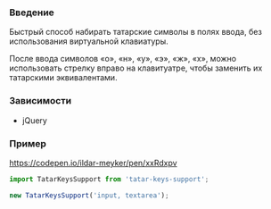 ### Введение

Быстрый способ набирать татарские символы в полях ввода, без использования виртуальной клавиатуры. 

После ввода символов «о», «н», «у», «э», «ж», «х», можно использовать стрелку вправо на клавитуатре, чтобы заменить их татарскими эквивалентами. 

### Зависимости

 - jQuery 

### Пример

https://codepen.io/ildar-meyker/pen/xxRdxpv

```js
import TatarKeysSupport from 'tatar-keys-support';

new TatarKeysSupport('input, textarea');
    
```